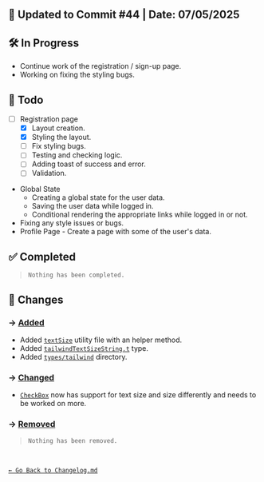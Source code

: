 ## 📅 Updated to Commit #44 | Date: 07/05/2025

## 🛠️ In Progress

- Continue work of the registration / sign-up page.
- Working on fixing the styling bugs.

## 🎯 Todo

- [ ] Registration page
  - [x] Layout creation.
  - [x] Styling the layout.
  - [ ] Fix styling bugs.
  - [ ] Testing and checking logic.
  - [ ] Adding toast of success and error.
  - [ ] Validation.
- Global State
  - Creating a global state for the user data.
  - Saving the user data while logged in.
  - Conditional rendering the appropriate links while logged in or not.
- Fixing any style issues or bugs.
- Profile Page - Create a page with some of the user's data.

## ✅ Completed

> `Nothing has been completed.`

## 🔄 Changes

### → <u>Added</u>

- Added [`textSize`](./src/utils/textSize.tsx) utility file with an helper method.
- Added [`tailwindTextSizeString.t`](./src/types/tailwind/tailwindTextSizeString.t.ts) type.
- Added [`types/tailwind`](./src/types/tailwind) directory.

### → <u>Changed</u>

- [`CheckBox`](./src/components/utils/CheckBox.tsx) now has support for text size and size differently and needs to be worked on more.

### → <u>Removed</u>

> `Nothing has been removed.`

<br>

[`← Go Back to Changelog.md`](../Changelog.md)

